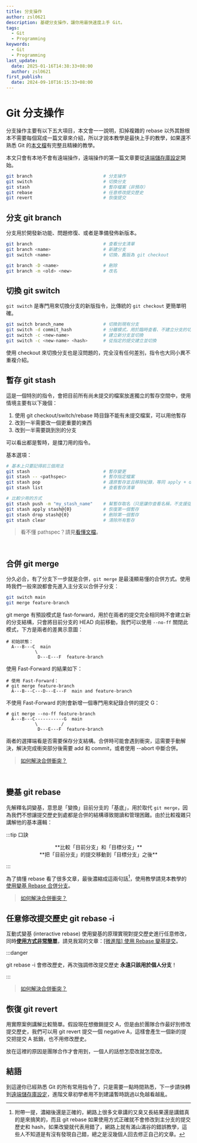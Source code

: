 ```yaml
---
title: 分支操作
author: zsl0621
description: 基礎分支操作，讓你用最快速度上手 Git。
tags:
  - Git
  - Programming
keywords:
  - Git
  - Programming
last_update:
  date: 2025-01-16T14:38:33+08:00
  author: zsl0621
first_publish:
  date: 2024-09-10T16:15:33+08:00
---
```


# Git 分支操作

分支操作主要有以下五大項目，本文會一一說明，扣掉複雜的 rebase 以外其餘根本不需要每個寫成一篇文章來介紹，所以才說本教學是最快上手的教學，如果還不熟悉 Git 的[本文檔](../preliminaries/introduction)有完整且精練的教學。

本文只會有本地不會有遠端操作，遠端操作的第一篇文章要從[遠端儲存庫設定](../remote/setup)開始。

```sh
git branch                           # 分支操作
git switch                           # 切換分支
git stash                            # 暫存檔案（非預存）
git rebase                           # 任意修改提交歷史
git revert                           # 恢復提交
```

## 分支 git branch

分支用於開發新功能、問題修復、或者是準備發佈新版本。

```sh
git branch                           # 查看分支清單
git branch <name>                    # 新建分支
git switch <name>                    # 切換，舊版為 git checkout

git branch -D <name>                 # 刪除
git branch -m <old> <new>            # 改名
```

## 切換 git switch

`git switch` 是專門用來切換分支的新版指令，比傳統的 `git checkout` 更簡單明確。

```sh
git switch branch_name               # 切換到現有分支
git switch -d commit_hash            # 分離模式，用於臨時查看、不建立分支的切換，d=detach
git switch -c <new-name>             # 建立新分支並切換
git switch -c <new-name> <hash>      # 從指定的提交建立並切換
```

使用 checkout 來切換分支也是沒問題的，完全沒有任何差別，指令也大同小異不重複介紹。

## 暫存 git stash

這是一個特別的指令，會把目前所有尚未提交的檔案放進獨立的暫存空間中，使用情境主要有以下幾個：

1. 使用 git checkout/switch/rebase 時目錄不能有未提交檔案，可以用他暫存
2. 改到一半需要改一個更重要的東西
3. 改到一半需要跳到別的分支

可以看出都是暫時，是擋刀用的指令。

基本選項：

```sh
# 基本上只要記得前三個用法
git stash                            # 暫存變更
git stash -- <pathspec>              # 暫存指定檔案
git stash pop                        # 還原暫存並且移除紀錄，等同 apply + drop
git stash list                       # 查看暫存清單

# 比較少用的方式
git stash push -m "my_stash_name"    # 幫暫存取名（只是讓你查看名稱，不支援從名稱恢復）
git stash apply stash@{0}            # 恢復第一個暫存
git stash drop stash@{0}             # 刪除第一個暫存
git stash clear                      # 清除所有暫存
```

> 看不懂 pathspec？請見[看懂文檔](../preliminaries/read-git-docs)。

<br/>

## 合併 git merge

分久必合，有了分支下一步就是合併，`git merge` 是最淺顯易懂的合併方式。使用時我們一般來說都會先進入主分支以合併子分支：

```sh
git switch main
git merge feature-branch
```

git merge 有預設模式是 fast-forward，用於在兩者的提交完全相同時不會建立新的分支結構，只會將目前分支的 HEAD 向前移動，我們可以使用 `--no-ff` 關閉此模式，下方是兩者的差異示意圖：

```
# 初始狀態：
  A---B---C  main
           \
            D---E---F  feature-branch
```

使用 Fast-Forward 的結果如下：

```
# 使用 Fast-Forward：
# git merge feature-branch
  A---B---C---D---E---F  main and feature-branch
```

不使用 Fast-Forward 的則會新增一個專門用來紀錄合併的提交 G：

```
# git merge --no-ff feature-branch
  A---B---C-----------G  main
           \         /
            D---E---F  feature-branch
```

兩者的選擇端看是否需要保存分支結構。合併時可能會遇到衝突，這需要手動解決，解決完成衝突部分後需要 add 和 commit，或者使用 --abort 中斷合併。

> [如何解決合併衝突？](../preliminaries/keyword#進階)

<br/>

## 變基 git rebase

先解釋名詞變基，意思是「變換」目前分支的「基底」，用於取代 `git merge`，因為我們不想讓提交歷史到處都是合併的結構導致閱讀和管理困難。由於比較複雜只講解他的基本邏輯：

:::tip 口訣

<center>**比較「目前分支」和「目標分支」**</center>
<center>**把「目前分支」的提交移動到「目標分支」之後**</center>

:::

為了搞懂 rebase 看了很多文章，最後濃縮成這兩句話[^compress]，使用教學請見本教學的 [使用變基 Rebase 合併分支](../history-manipulation/rebase)。

[^compress]: 附帶一提，濃縮後還是正確的，網路上很多文章講的又臭又長結果還是講錯真的是來搞笑的，而且 git rebase 如果使用方式正確就不會修改到主分支的提交歷史和 hash，如果改變就代表用錯了，網路上就有滿山滿谷的錯誤教學，這些人不知道是有沒有發現自己錯，總之是沒幾個人回去修正自己的文章。

> [如何解決合併衝突？](../preliminaries/keyword#進階)

## 任意修改提交歷史 git rebase -i

互動式變基 (interactive rebase) 使用變基的原理實現對提交歷史進行任意修改，同時<u>**使用方式非常簡單**</u>，請見我寫的文章：[[微進階] 使用 Rebase 變基提交](../history-manipulation/interactive-rebase)。

:::danger

git rebase -i 會修改歷史，再次強調修改提交歷史 **永遠只該用於個人分支**！

:::

> [如何解決合併衝突？](../preliminaries/keyword#進階)

## 恢復 git revert

用實際案例講解比較簡單。假設現在想撤銷提交 A，但是由於團隊合作最好別修改提交歷史，我們可以用 git revert 提交一個 negative A，這樣會產生一個新的提交把提交 A 抵銷，也不用修改歷史。

放在這裡的原因是團隊合作才會用到，一個人的話想怎麼改就怎麼改。

## 結語

到這邊你已經熟悉 Git 的所有常用指令了，只是需要一點時間熟悉，下一步請快轉到[遠端儲存庫設定](../remote/setup)，進階文章初學者用不到建議暫時跳過以免越看越亂。
